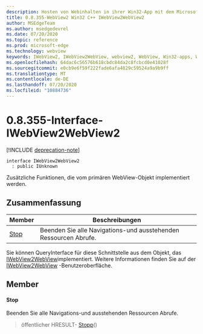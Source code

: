 ```yaml
---
description: Hosten von Webinhalten in ihrer Win32-App mit dem Microsoft Edge WebView2-Steuerelement
title: 0.8.355-WebView2 Win32 C++ IWebView2WebView2
author: MSEdgeTeam
ms.author: msedgedevrel
ms.date: 07/20/2020
ms.topic: reference
ms.prod: microsoft-edge
ms.technology: webview
keywords: IWebView2, IWebView2WebView, webview2, WebView, Win32-apps, Win32, Edge
ms.openlocfilehash: 64dac6c56576b618cbdc84da2c8fcbcd0e41028f
ms.sourcegitcommit: e0cb9e6f59f222fade6afa4829c59524a9a9b9ff
ms.translationtype: MT
ms.contentlocale: de-DE
ms.lasthandoff: 07/20/2020
ms.locfileid: "10884736"
---
```

# 0.8.355-Interface-IWebView2WebView2 

[!INCLUDE [deprecation-note](../../includes/deprecation-note.md)]

```
interface IWebView2WebView2
  : public IUnknown
```

Zusätzliche Funktionen, die vom primären WebView-Objekt implementiert werden.

## Zusammenfassung

 Member                        | Beschreibungen
--------------------------------|---------------------------------------------
[Stop](#stop) | Beenden Sie alle Navigations-und ausstehenden Ressourcen Abrufe.

Sie können QueryInterface für diese Schnittstelle aus dem Objekt, das [IWebView2WebView](IWebView2WebView.md)implementiert. Weitere Informationen finden Sie auf der [IWebView2WebView](IWebView2WebView.md) -Benutzeroberfläche.

## Member

#### Stop 

Beenden Sie alle Navigations-und ausstehenden Ressourcen Abrufe.

> öffentlicher HRESULT- [Stopp](#stop)()

